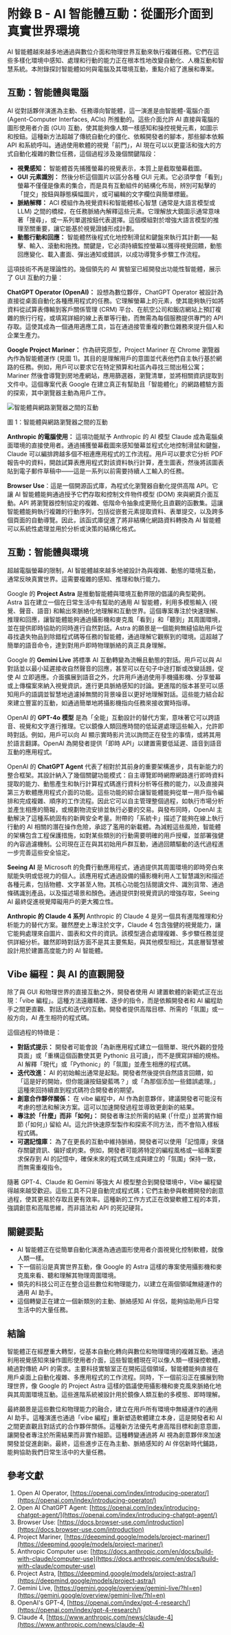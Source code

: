 # 附錄 B - AI 智能體互動：從圖形介面到真實世界環境

AI 智能體越來越多地通過與數位介面和物理世界互動來執行複雜任務。它們在這些多樣化環境中感知、處理和行動的能力正在根本性地改變自動化、人機互動和智慧系統。本附錄探討智能體如何與電腦及其環境互動，重點介紹了進展和專案。

## 互動：智能體與電腦

AI 從對話夥伴演進為主動、任務導向智能體，這一演進是由智能體-電腦介面 (Agent-Computer Interfaces, ACIs) 所推動的。這些介面允許 AI 直接與電腦的圖形使用者介面 (GUI) 互動，使其能夠像人類一樣感知和操控視覺元素，如圖示和按鈕。這種新方法超越了傳統自動化的僵化、依賴開發者的腳本，那些腳本依賴 API 和系統呼叫。通過使用軟體的視覺「前門」，AI 現在可以以更靈活和強大的方式自動化複雜的數位任務，這個過程涉及幾個關鍵階段：

* **視覺感知：** 智能體首先捕獲螢幕的視覺表示，本質上是截取螢幕截圖。
* **GUI 元素識別：** 然後分析這個圖片以區分各種 GUI 元素。它必須學會「看到」螢幕不僅僅是像素的集合，而是具有互動組件的結構化布局，辨別可點擊的「提交」按鈕與靜態橫幅圖片，或可編輯的文字欄位與簡單標籤。
* **脈絡解釋：** ACI 模組作為視覺資料和智能體核心智慧 (通常是大語言模型或 LLM) 之間的橋樑，在任務脈絡內解釋這些元素。它理解放大鏡圖示通常意味著「搜尋」，或一系列單選按鈕代表選擇。這個模組對於增強大語言模型的推理至關重要，讓它能基於視覺證據形成計劃。
* **動態行動和回應：** 智能體然後程式化地控制滑鼠和鍵盤來執行其計劃——點擊、輸入、滾動和拖拽。關鍵是，它必須持續監控螢幕以獲得視覺回饋，動態回應變化、載入畫面、彈出通知或錯誤，以成功導覽多步驟工作流程。

這項技術不再是理論性的。幾個領先的 AI 實驗室已經開發出功能性智能體，展示了 GUI 互動的力量：

**ChatGPT Operator (OpenAI)：** 設想為數位夥伴，ChatGPT Operator 被設計為直接從桌面自動化各種應用程式的任務。它理解螢幕上的元素，使其能夠執行如將資料從試算表傳輸到客戶關係管理 (CRM) 平台、在航空公司和飯店網站上預訂複雜的旅行行程，或填寫詳細的線上表單等行動，而無需為每個服務提供專門的 API 存取。這使其成為一個通用適應工具，旨在通過接管重複的數位雜務來提升個人和企業生產力。

**Google Project Mariner：** 作為研究原型，Project Mariner 在 Chrome 瀏覽器內作為智能體運作 (見圖 1)。其目的是理解用戶的意圖並代表他們自主執行基於網路的任務。例如，用戶可以要求它在特定預算和社區內尋找三間出租公寓；Mariner 然後會導覽到房地產網站，應用篩選器，瀏覽清單，並將相關資訊提取到文件中。這個專案代表 Google 在建立真正有幫助且「智能體化」的網路體驗方面的探索，其中瀏覽器主動為用戶工作。

![智能體與網路瀏覽器之間的互動](../assets/Interaction_between_Agent_and_the_Web_Browser.png)

圖 1：智能體與網路瀏覽器之間的互動

**Anthropic 的電腦使用：** 這項功能賦予 Anthropic 的 AI 模型 Claude 成為電腦桌面環境的直接使用者。通過捕獲螢幕截圖來感知螢幕並程式化地控制滑鼠和鍵盤，Claude 可以編排跨越多個不相連應用程式的工作流程。用戶可以要求它分析 PDF 報告中的資料，開啟試算表應用程式對該資料執行計算，產生圖表，然後將該圖表貼到電子郵件草稿中——這是一系列以前需要持續人工輸入的任務。

**Browser Use**：這是一個開源函式庫，為程式化瀏覽器自動化提供高階 API。它讓 AI 智能體能夠通過授予它們存取和控制文件物件模型 (DOM) 來與網頁介面互動。API 將瀏覽器控制協定的複雜、低階命令抽象成更簡化且直觀的函數集。這讓智能體能夠執行複雜的行動序列，包括從嵌套元素提取資料、表單提交，以及跨多個頁面的自動導覽。因此，該函式庫促進了將非結構化網路資料轉換為 AI 智能體可以系統性處理並用於分析或決策的結構化格式。

## 互動：智能體與環境

超越電腦螢幕的限制，AI 智能體越來越多地被設計為與複雜、動態的環境互動，通常反映真實世界。這需要複雜的感知、推理和執行能力。

Google 的 **Project Astra** 是推動智能體與環境互動界限的倡議的典型範例。Astra 旨在建立一個在日常生活中有幫助的通用 AI 智能體，利用多模態輸入 (視覺、聲音、語音) 和輸出來脈絡化地理解和互動世界。這個專案專注於快速理解、推理和回應，讓智能體能夠通過攝影機和麥克風「看到」和「聽到」其周圍環境，並在提供即時協助的同時進行自然對話。Astra 的願景是一個能夠無縫協助用戶從尋找遺失物品到除錯程式碼等任務的智能體，通過理解它觀察到的環境。這超越了簡單的語音命令，達到對用戶即時物理脈絡的真正具身理解。

Google 的 **Gemini Live** 將標準 AI 互動轉變為流暢且動態的對話。用戶可以與 AI 對話並以最小延遲接收自然聲音的回應，甚至可以在句子中途打斷或改變話題，促使 AI 立即適應。介面擴展到語音之外，允許用戶通過使用手機攝影機、分享螢幕或上傳檔案來納入視覺資訊，進行更具脈絡感知的討論。更進階的版本甚至可以感知用戶的語調並智慧地過濾掉無關的背景噪音以更好地理解對話。這些能力結合起來建立豐富的互動，如通過簡單地將攝影機指向任務來接收實時指導。

OpenAI 的 **GPT-4o 模型** 是為「全能」互動設計的替代方案，意味著它可以跨語音、視覺和文字進行推理。它以鏡像人類回應時間的低延遲處理這些輸入，允許即時對話。例如，用戶可以向 AI 顯示實時影片流以詢問正在發生的事情，或將其用於語言翻譯。OpenAI 為開發者提供「即時 API」以建置需要低延遲、語音到語音互動的應用程式。

OpenAI 的 **ChatGPT Agent** 代表了相對於其前身的重要架構進步，具有新能力的整合框架。其設計納入了幾個關鍵功能模式：自主導覽即時網際網路進行即時資料提取的能力、動態產生和執行計算程式碼進行資料分析等任務的能力，以及直接與第三方軟體應用程式介面的功能。這些功能的綜合讓智能體能夠從單一用戶指令編排和完成複雜、順序的工作流程。因此它可以自主管理整個過程，如執行市場分析並產生相應的簡報，或規劃物流安排並執行必要的交易。與發布同時，OpenAI 主動解決了這種系統固有的新興安全考量。附帶的「系統卡」描述了能夠在線上執行行動的 AI 相關的潛在操作危險，承認了濫用的新載體。為減輕這些風險，智能體的架構包含工程保護措施，如對某些類別的行動需要明確的用戶授權，並部署強健的內容過濾機制。公司現在正在與其初始用戶群互動，通過回饋驅動的迭代過程進一步完善這些安全協定。

**Seeing AI** 是 Microsoft 的免費行動應用程式，通過提供其周圍環境的即時旁白來賦能失明或低視力的個人。該應用程式通過設備的攝影機利用人工智慧識別和描述各種元素，包括物體、文字甚至人物。其核心功能包括閱讀文件、識別貨幣、通過條碼識別產品，以及描述場景和顏色。通過提供對視覺資訊的增強存取，Seeing AI 最終促進視覺障礙用戶的更大獨立性。

**Anthropic 的 Claude 4 系列** Anthropic 的 Claude 4 是另一個具有進階推理和分析能力的替代方案。雖然歷史上專注於文字，Claude 4 包含強健的視覺能力，讓它能夠處理來自圖片、圖表和文件的資訊。該模型適合處理複雜、多步驟任務並提供詳細分析。雖然即時對話方面不是其主要焦點，與其他模型相比，其底層智慧被設計用於建置高度能力的 AI 智能體。

## Vibe 編程：與 AI 的直觀開發

除了與 GUI 和物理世界的直接互動之外，開發者使用 AI 建置軟體的新範式正在出現：「vibe 編程」。這種方法遠離精確、逐步的指令，而是依賴開發者和 AI 編程助手之間更直觀、對話式和迭代的互動。開發者提供高階目標、所需的「氛圍」或一般方向，AI 產生相符的程式碼。

這個過程的特徵是：

* **對話式提示：** 開發者可能會說「為新應用程式建立一個簡單、現代外觀的登陸頁面」或「重構這個函數使其更 Pythonic 且可讀」，而不是撰寫詳細的規格。AI 解釋「現代」或「Pythonic」的「氛圍」並產生相應的程式碼。
* **迭代改進：** AI 的初始輸出通常是起點。開發者然後提供自然語言回饋，如「這是好的開始，但你能讓按鈕變藍嗎？」或「為那個添加一些錯誤處理。」這種來回持續直到程式碼符合開發者的期望。
* **創意合作夥伴關係：** 在 vibe 編程中，AI 作為創意夥伴，建議開發者可能沒有考慮的想法和解決方案。這可以加速開發過程並導致更創新的結果。
* **專注於「什麼」而非「如何」：** 開發者專注於所需的結果 (「什麼」) 並將實作細節 (「如何」) 留給 AI。這允許快速原型製作和探索不同方法，而不會陷入樣板程式碼。
* **可選記憶庫：** 為了在更長的互動中維持脈絡，開發者可以使用「記憶庫」來儲存關鍵資訊、偏好或約束。例如，開發者可能將特定的編程風格或一組專案要求保存到 AI 的記憶中，確保未來的程式碼生成與建立的「氛圍」保持一致，而無需重複指令。

隨著 GPT-4、Claude 和 Gemini 等強大 AI 模型整合到開發環境中，Vibe 編程變得越來越受歡迎。這些工具不只是自動完成程式碼；它們主動參與軟體開發的創意過程，使其更易於存取且更有效率。這種新的工作方式正在改變軟體工程的本質，強調創意和高階思維，而非語法和 API 的死記硬背。

## 關鍵要點

* AI 智能體正在從簡單自動化演進為通過圖形使用者介面視覺化控制軟體，就像人類一樣。
* 下一個前沿是真實世界互動，像 Google 的 Astra 這樣的專案使用攝影機和麥克風來看、聽和理解其物理周圍環境。
* 領先的科技公司正在整合這些數位和物理能力，以建立在兩個領域無縫運作的通用 AI 助手。
* 這個轉變正在建立一個新類別的主動、脈絡感知 AI 伴侶，能夠協助用戶日常生活中的大量任務。

## 結論

智能體正在經歷重大轉型，從基本自動化轉向與數位和物理環境的複雜互動。通過利用視覺感知來操作圖形使用者介面，這些智能體現在可以像人類一樣操控軟體，繞過對傳統 API 的需求。主要科技實驗室正在開拓這個領域，智能體能夠直接在用戶桌面上自動化複雜、多應用程式的工作流程。同時，下一個前沿正在擴展到物理世界，像 Google 的 Project Astra 這樣的倡議使用攝影機和麥克風來脈絡化地與其周圍環境互動。這些進階系統被設計用於鏡像人類互動的多模態、即時理解。

最終願景是這些數位和物理能力的融合，建立在用戶所有環境中無縫運作的通用 AI 助手。這種演進也通過「vibe 編程」重新塑造軟體建立本身，這是開發者和 AI 之間更直觀且對話式的合作夥伴關係。這種新方法優先考慮高階目標和創意意圖，讓開發者專注於所需結果而非實作細節。這種轉變通過將 AI 視為創意夥伴來加速開發並促進創新。最終，這些進步正在為主動、脈絡感知的 AI 伴侶新時代鋪路，能夠協助我們日常生活中的大量任務。

## 參考文獻

1. Open AI Operator, [https://openai.com/index/introducing-operator/](https://openai.com/index/introducing-operator/)
2. Open AI ChatGPT Agent: [https://openai.com/index/introducing-chatgpt-agent/](https://openai.com/index/introducing-chatgpt-agent/)
3. Browser Use: [https://docs.browser-use.com/introduction](https://docs.browser-use.com/introduction)
4. Project Mariner, [https://deepmind.google/models/project-mariner/](https://deepmind.google/models/project-mariner/)
5. Anthropic Computer use: [https://docs.anthropic.com/en/docs/build-with-claude/computer-use](https://docs.anthropic.com/en/docs/build-with-claude/computer-use)  
6. Project Astra, [https://deepmind.google/models/project-astra/](https://deepmind.google/models/project-astra/)
7. Gemini Live, [https://gemini.google/overview/gemini-live/?hl=en](https://gemini.google/overview/gemini-live/?hl=en)
8. OpenAI's GPT-4,  [https://openai.com/index/gpt-4-research/](https://openai.com/index/gpt-4-research/)
9. Claude 4, [https://www.anthropic.com/news/claude-4](https://www.anthropic.com/news/claude-4)